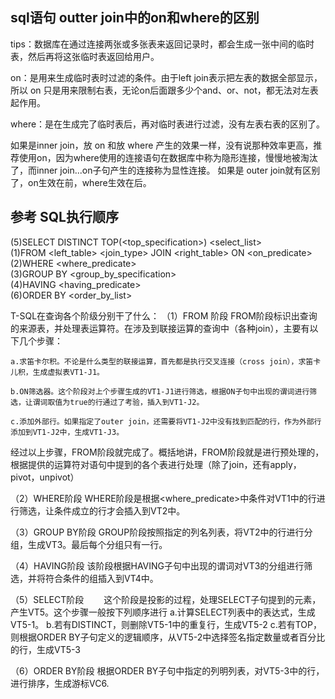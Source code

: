 ## sql语句 outter join中的on和where的区别
tips：数据库在通过连接两张或多张表来返回记录时，都会生成一张中间的临时表，然后再将这张临时表返回给用户。

on：是用来生成临时表时过滤的条件。由于left join表示把左表的数据全部显示，所以 on 只是用来限制右表，无论on后面跟多少个and、or、not，都无法对左表起作用。

where：是在生成完了临时表后，再对临时表进行过滤，没有左表右表的区别了。

如果是inner join，放 on 和放 where 产生的效果一样，没有说那种效率更高，推荐使用on，因为where使用的连接语句在数据库中称为隐形连接，慢慢地被淘汰了，而inner join...on子句产生的连接称为显性连接。 如果是 outer join就有区别了，on生效在前，where生效在后。


## 参考 SQL执行顺序
(5)SELECT DISTINCT TOP(&lt;top_specification&gt;) &lt;select_list&gt;                      
(1)FROM &lt;left_table&gt; &lt;join_type&gt; JOIN &lt;right_table&gt; ON &lt;on_predicate&gt;   
(2)WHERE &lt;where_predicate&gt;   
(3)GROUP BY &lt;group_by_specification&gt;   
(4)HAVING &lt;having_predicate&gt;   
(6)ORDER BY &lt;order_by_list&gt;   

T-SQL在查询各个阶级分别干了什么： 
（1）FROM 阶段 
    FROM阶段标识出查询的来源表，并处理表运算符。在涉及到联接运算的查询中（各种join），主要有以下几个步骤：   
 
	a.求笛卡尔积。不论是什么类型的联接运算，首先都是执行交叉连接（cross join），求笛卡儿积，生成虚拟表VT1-J1。 

    b.ON筛选器。这个阶段对上个步骤生成的VT1-J1进行筛选，根据ON子句中出现的谓词进行筛选，让谓词取值为true的行通过了考验，插入到VT1-J2。 

    c.添加外部行。如果指定了outer join，还需要将VT1-J2中没有找到匹配的行，作为外部行添加到VT1-J2中，生成VT1-J3。 

   经过以上步骤，FROM阶段就完成了。概括地讲，FROM阶段就是进行预处理的，根据提供的运算符对语句中提到的各个表进行处理（除了join，还有apply，pivot，unpivot） 

（2）WHERE阶段 
     WHERE阶段是根据<where_predicate>中条件对VT1中的行进行筛选，让条件成立的行才会插入到VT2中。 

（3）GROUP BY阶段 
      GROUP阶段按照指定的列名列表，将VT2中的行进行分组，生成VT3。最后每个分组只有一行。 

（4）HAVING阶段 
      该阶段根据HAVING子句中出现的谓词对VT3的分组进行筛选，并将符合条件的组插入到VT4中。 

（5）SELECT阶段 
　　这个阶段是投影的过程，处理SELECT子句提到的元素，产生VT5。这个步骤一般按下列顺序进行 
        a.计算SELECT列表中的表达式，生成VT5-1。 
        b.若有DISTINCT，则删除VT5-1中的重复行，生成VT5-2 
        c.若有TOP，则根据ORDER BY子句定义的逻辑顺序，从VT5-2中选择签名指定数量或者百分比的行，生成VT5-3 

（6）ORDER BY阶段 
     根据ORDER BY子句中指定的列明列表，对VT5-3中的行，进行排序，生成游标VC6.
